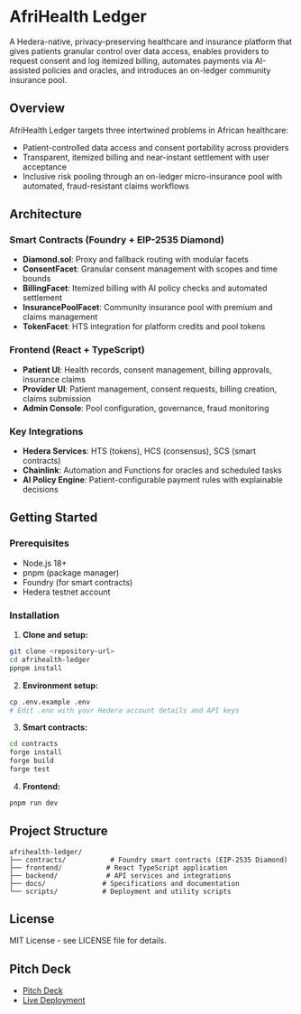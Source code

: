 # AfriHealth Ledger

A Hedera-native, privacy-preserving healthcare and insurance platform that gives patients granular control over data access, enables providers to request consent and log itemized billing, automates payments via AI-assisted policies and oracles, and introduces an on-ledger community insurance pool.

## Overview

AfriHealth Ledger targets three intertwined problems in African healthcare:
- Patient-controlled data access and consent portability across providers
- Transparent, itemized billing and near-instant settlement with user acceptance
- Inclusive risk pooling through an on-ledger micro-insurance pool with automated, fraud-resistant claims workflows

## Architecture

### Smart Contracts (Foundry + EIP-2535 Diamond)
- **Diamond.sol**: Proxy and fallback routing with modular facets
- **ConsentFacet**: Granular consent management with scopes and time bounds
- **BillingFacet**: Itemized billing with AI policy checks and automated settlement
- **InsurancePoolFacet**: Community insurance pool with premium and claims management
- **TokenFacet**: HTS integration for platform credits and pool tokens

### Frontend (React + TypeScript)
- **Patient UI**: Health records, consent management, billing approvals, insurance claims
- **Provider UI**: Patient management, consent requests, billing creation, claims submission
- **Admin Console**: Pool configuration, governance, fraud monitoring

### Key Integrations
- **Hedera Services**: HTS (tokens), HCS (consensus), SCS (smart contracts)
- **Chainlink**: Automation and Functions for oracles and scheduled tasks
- **AI Policy Engine**: Patient-configurable payment rules with explainable decisions

## Getting Started

### Prerequisites
- Node.js 18+
- pnpm (package manager)
- Foundry (for smart contracts)
- Hedera testnet account

### Installation

1. **Clone and setup:**
```bash
git clone <repository-url>
cd afrihealth-ledger
ppnpm install
```

2. **Environment setup:**
```bash
cp .env.example .env
# Edit .env with your Hedera account details and API keys
```

3. **Smart contracts:**
```bash
cd contracts
forge install
forge build
forge test
```

4. **Frontend:**
```bash
pnpm run dev
```

## Project Structure

```
afrihealth-ledger/
├── contracts/           # Foundry smart contracts (EIP-2535 Diamond)
├── frontend/           # React TypeScript application
├── backend/            # API services and integrations
├── docs/              # Specifications and documentation
└── scripts/           # Deployment and utility scripts
```


## License

MIT License - see LICENSE file for details.

## Pitch Deck

- [Pitch Deck](https://drive.google.com/file/d/1UBcUA5MNATWeeWMPgy0FdhDRMJa-OSo1/view?usp=drivesdk)
- [Live Deployment](https://afri-healthv2-frontend-9tth.vercel.app/)